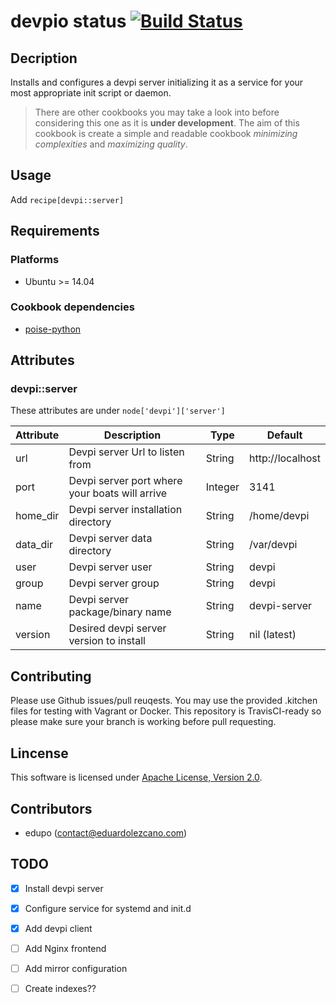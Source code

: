 # devpio status [![Build Status](https://travis-ci.org/edupo/chef.cb.devpi.svg?branch=master)](https://travis-ci.org/edupo/chef.cb.devpi)

## Decription
Installs and configures a devpi server initializing it as a service for your
most appropriate init script or daemon.

> There are other cookbooks you may take a look into before considering this
> one as it is __under development__.
> The aim of this cookbook is create a simple and readable cookbook _minimizing
> complexities_ and _maximizing quality_. 

## Usage
Add `recipe[devpi::server]`

## Requirements

### Platforms
- Ubuntu >= 14.04

### Cookbook dependencies
- [poise-python](https://github.com/poise/poise-python)

## Attributes

### devpi::server

These attributes are under `node['devpi']['server']`

Attribute|Description|Type|Default
---------|-----------|----|-------
url | Devpi server Url to listen from | String | http://localhost
port | Devpi server port where your boats will arrive | Integer | 3141
home_dir | Devpi server installation directory | String | /home/devpi
data_dir | Devpi server data directory | String | /var/devpi
user | Devpi server user | String | devpi
group | Devpi server group | String | devpi
name | Devpi server package/binary name | String | devpi-server
version | Desired devpi server version to install | String | nil (latest)

## Contributing

Please use Github issues/pull reuqests. You may use the provided .kitchen files
for testing with Vagrant or Docker. This repository is TravisCI-ready so please
make sure your branch is working before pull requesting.

## Lincense

This software is licensed under [Apache License, Version
2.0](http://www.apache.org/licenses/LICENSE-2.0).

## Contributors

* edupo (contact@eduardolezcano.com)

## TODO

- [x] Install devpi server
- [x] Configure service for systemd and init.d
- [x] Add devpi client
- [ ] Add Nginx frontend
- [ ] Add mirror configuration
- [ ] Create indexes??

